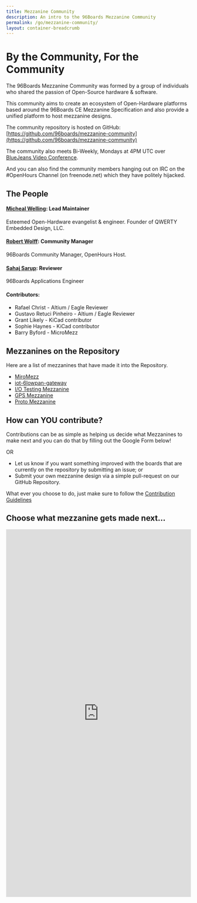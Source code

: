 ```yaml
---
title: Mezzanine Community
description: An intro to the 96Boards Mezzanine Community
permalink: /go/mezzanine-community/
layout: container-breadcrumb
---
```

# By the Community, For the Community

The 96Boards Mezzanine Community was formed by a group of individuals who shared the passion of Open-Source hardware & software.

This community aims to create an ecosystem of Open-Hardware platforms based around the 96Boards CE Mezzanine Specification and also provide a unified platform to host mezzanine designs.

The community repository is hosted on GitHub: [https://github.com/96boards/mezzanine-community](https://github.com/96boards/mezzanine-community)

The community also meets Bi-Weekly, Mondays at 4PM UTC over [BlueJeans Video Conference](https://github.com/96boards/mezzanine-community#meetings-and-notes).

And you can also find the community members hanging out on IRC on the #OpenHours Channel (on freenode.net) which they have politely hijacked.

## The People

#### [Micheal Welling](https://www.linkedin.com/in/mwelling/): Lead Maintainer
Esteemed Open-Hardware evangelist & engineer. Founder of QWERTY Embedded Design, LLC.
#### [Robert Wolff](https://www.linkedin.com/in/sdrobertw/): Community Manager
96Boards Community Manager, OpenHours Host.
#### [Sahaj Sarup](https://www.linkedin.com/in/sahaj-sarup-5736a3b0/): Reviewer
96Boards Applications Engineer
#### Contributors:
- Rafael Christ - Altium / Eagle Reviewer
- Gustavo Retuci Pinheiro - Altium / Eagle Reviewer
- Grant Likely - KiCad contributor
- Sophie Haynes - KiCad contributor
- Barry Byford - MicroMezz

## Mezzanines on the Repository
Here are a list of mezzanines that have made it into the Repository.
- [MiroMezz](https://github.com/96boards/mezzanine-community/tree/master/boards/other/micromez)
- [iot-6lowpan-gateway](https://github.com/96boards/mezzanine-community/tree/master/boards/altium/iot-6lowpan-gateway)
- [I/O Testing Mezzanine](https://github.com/96boards/mezzanine-community/tree/master/boards/altium/io-testing-mezzanine-stackable)
- [GPS Mezzanine](https://github.com/96boards/mezzanine-community/tree/master/boards/kicad/gps-mezzanine)
- [Proto Mezzanine](https://github.com/96boards/mezzanine-community/tree/master/boards/kicad/proto-mezzanine)

## How can YOU contribute?
Contributions can be as simple as helping us decide what Mezzanines to make next and you can do that by filling out the Google Form below!

OR

- Let us know if you want something improved with the boards that are currently on the repository by submitting an issue; or
- Submit your own mezzanine design via a simple pull-request on our GitHub Repository.

What ever you choose to do, just make sure to follow the [Contribution Guidelines](https://github.com/96boards/mezzanine-community/blob/master/CONTRIBUTE.md)
## Choose what mezzanine gets made next...

<iframe src="https://docs.google.com/forms/d/e/1FAIpQLSf7cPO1WSITFM6VSja4p9OZeEbdjIqEi_eMKZmjZ5Qmfoa2-w/viewform?usp=sf_link" width="100%" height="1000" frameborder="0" marginheight="0" marginwidth="0">Loading...</iframe>
